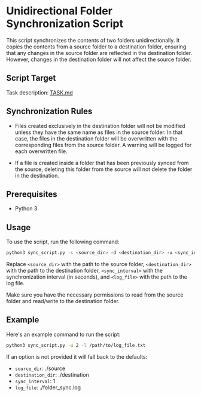 
# Unidirectional Folder Synchronization Script

This script synchronizes the contents of two folders unidirectionally. It copies the contents from a source folder to a destination folder, ensuring that any changes in the source folder are reflected in the destination folder. However, changes in the destination folder will not affect the source folder.

## Script Target

Task description: [TASK.md](TASK.md)

## Synchronization Rules

- Files created exclusively in the destination folder will not be modified unless they have the same name as files in the source folder. In that case, the files in the destination folder will be overwritten with the corresponding files from the source folder. A warning will be logged for each overwritten file.

- If a file is created inside a folder that has been previously synced from the source, deleting this folder from the source will not delete the folder in the destination.

## Prerequisites

- Python 3

## Usage

To use the script, run the following command:

```bash
python3 sync_script.py -s <source_dir> -d <destination_dir> -u <sync_interval> -l <log_file>
```


Replace `<source_dir>` with the path to the source folder, `<destination_dir>` with the path to the destination folder, `<sync_interval>` with the synchronization interval (in seconds), and `<log_file>` with the path to the log file.

Make sure you have the necessary permissions to read from the source folder and read/write to the destination folder.

## Example

Here's an example command to run the script:

```bash
python3 sync_script.py -u 2 -l /path/to/log_file.txt
```

If an option is not provided it will fall back to the defaults:
- `source_dir`: ./source
- `destination_dir`: ./destination
- `sync_interval`: 1
- `log_file`: ./folder_sync.log 



